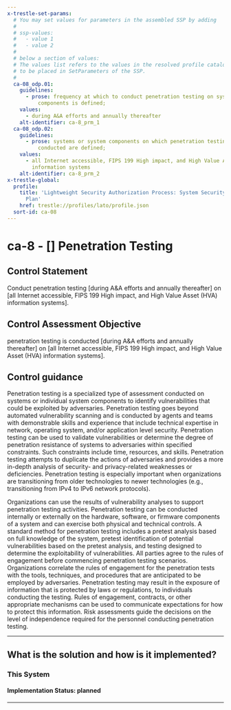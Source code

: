```yaml
---
x-trestle-set-params:
  # You may set values for parameters in the assembled SSP by adding
  #
  # ssp-values:
  #   - value 1
  #   - value 2
  #
  # below a section of values:
  # The values list refers to the values in the resolved profile catalog, and the ssp-values represent new values
  # to be placed in SetParameters of the SSP.
  #
  ca-08_odp.01:
    guidelines:
      - prose: frequency at which to conduct penetration testing on systems or system
          components is defined;
    values:
      - during A&A efforts and annually thereafter
    alt-identifier: ca-8_prm_1
  ca-08_odp.02:
    guidelines:
      - prose: systems or system components on which penetration testing is to be
          conducted are defined;
    values:
      - all Internet accessible, FIPS 199 High impact, and High Value Asset (HVA)
        information systems
    alt-identifier: ca-8_prm_2
x-trestle-global:
  profile:
    title: 'Lightweight Security Authorization Process: System Security and Privacy
      Plan'
    href: trestle://profiles/lato/profile.json
  sort-id: ca-08
---
```


# ca-8 - \[\] Penetration Testing

## Control Statement

Conduct penetration testing [during A&A efforts and annually thereafter] on [all Internet accessible, FIPS 199 High impact, and High Value Asset (HVA) information systems].

## Control Assessment Objective

penetration testing is conducted [during A&A efforts and annually thereafter] on [all Internet accessible, FIPS 199 High impact, and High Value Asset (HVA) information systems].

## Control guidance

Penetration testing is a specialized type of assessment conducted on systems or individual system components to identify vulnerabilities that could be exploited by adversaries. Penetration testing goes beyond automated vulnerability scanning and is conducted by agents and teams with demonstrable skills and experience that include technical expertise in network, operating system, and/or application level security. Penetration testing can be used to validate vulnerabilities or determine the degree of penetration resistance of systems to adversaries within specified constraints. Such constraints include time, resources, and skills. Penetration testing attempts to duplicate the actions of adversaries and provides a more in-depth analysis of security- and privacy-related weaknesses or deficiencies. Penetration testing is especially important when organizations are transitioning from older technologies to newer technologies (e.g., transitioning from IPv4 to IPv6 network protocols).

Organizations can use the results of vulnerability analyses to support penetration testing activities. Penetration testing can be conducted internally or externally on the hardware, software, or firmware components of a system and can exercise both physical and technical controls. A standard method for penetration testing includes a pretest analysis based on full knowledge of the system, pretest identification of potential vulnerabilities based on the pretest analysis, and testing designed to determine the exploitability of vulnerabilities. All parties agree to the rules of engagement before commencing penetration testing scenarios. Organizations correlate the rules of engagement for the penetration tests with the tools, techniques, and procedures that are anticipated to be employed by adversaries. Penetration testing may result in the exposure of information that is protected by laws or regulations, to individuals conducting the testing. Rules of engagement, contracts, or other appropriate mechanisms can be used to communicate expectations for how to protect this information. Risk assessments guide the decisions on the level of independence required for the personnel conducting penetration testing.

______________________________________________________________________

## What is the solution and how is it implemented?

<!-- For implementation status enter one of: implemented, partial, planned, alternative, not-applicable -->

<!-- Note that the list of rules under ### Rules: is read-only and changes will not be captured after assembly to JSON -->

### This System

<!-- Add implementation prose for the main This System component for control: ca-8 -->

#### Implementation Status: planned

______________________________________________________________________
